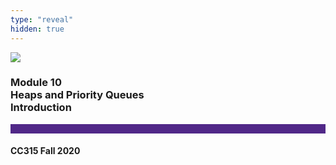 ```yaml
---
type: "reveal"
hidden: true
---
```


<section>
<img class="stretch plain" src="/images/core-logo-on-white.png">
<h3> Module 10 <br> Heaps and Priority Queues <br> Introduction</h3>
<hr style="height:15px;color:512888;background-color:512888;">
<h4>CC315 Fall 2020</h4>
</section>